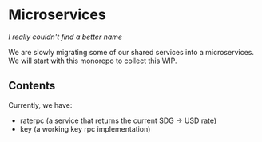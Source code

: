 # Microservices

_I really couldn't find a better name_

We are slowly migrating some of our shared services into a microservices. We will start with this monorepo to collect this WIP.

## Contents

Currently, we have:

- raterpc (a service that returns the current SDG -> USD rate)
- key (a working key rpc implementation)
